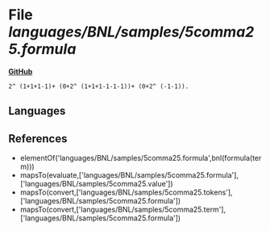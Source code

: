# File _languages/BNL/samples/5comma25.formula_
**[GitHub](https://github.com/softlang/yas/blob/master/languages/BNL/samples/5comma25.formula)**
```
2^ (1+1+1-1)+ (0+2^ (1+1+1-1-1-1))+ (0+2^ (-1-1)).
```

## Languages

## References
* elementOf('languages/BNL/samples/5comma25.formula',bnl(formula(term)))
* mapsTo(evaluate,['languages/BNL/samples/5comma25.formula'],['languages/BNL/samples/5comma25.value'])
* mapsTo(convert,['languages/BNL/samples/5comma25.tokens'],['languages/BNL/samples/5comma25.formula'])
* mapsTo(convert,['languages/BNL/samples/5comma25.term'],['languages/BNL/samples/5comma25.formula'])
